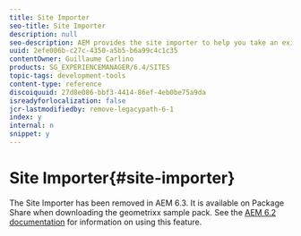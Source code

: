 ```yaml
---
title: Site Importer
seo-title: Site Importer
description: null
seo-description: AEM provides the site importer to help you take an existing website and set up the basis
uuid: 2efe006b-c27c-4350-a5b5-b6a99c4c1c35
contentOwner: Guillaume Carlino
products: SG_EXPERIENCEMANAGER/6.4/SITES
topic-tags: development-tools
content-type: reference
discoiquuid: 27d8e086-bbf3-4414-86ef-4eb0be75a9da
isreadyforlocalization: false
jcr-lastmodifiedby: remove-legacypath-6-1
index: y
internal: n
snippet: y
---
```


# Site Importer{#site-importer}

<!--
Comment Type: remark
Last Modified By: (ims-author-77F410094CD97C4F0A746C1B@AdobeID)
Last Modified Date: 2017-11-30T05:25:23.715-0500
<p>I've canceled inheritance at the page level as this feature is removed in 6.3.</p>
-->

The Site Importer has been removed in AEM 6.3. It is available on Package Share when downloading the geometrixx sample pack. See the [AEM 6.2 documentation](../../developing/using/site-importer.md) for information on using this feature.
